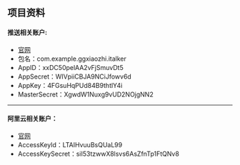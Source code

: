 ##  项目资料
#### 推送相关账户:
- [官网](http://www.getui.com/cn/index.html)
- 包名：com.example.ggxiaozhi.italker
- AppID：xxDC50pelAA2vFjSmuvDt5
- AppSecret：WIVpiiCBJA9NCiJfowv6d
- AppKey：4FGsuHqPUd84B9thtlY4i
- MasterSecret：XgwdW1Nuxg9vUD2NOjgNN2

---
#### 阿里云相关账户：
- [官网](https://www.aliyun.com/)
- AccessKeyId：LTAIHvuuBsQUaL99
- AccessKeySecret：siI53tzwwX8lsvs6AsZfnTp1FtQNv8
